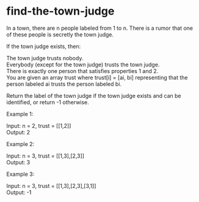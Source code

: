 # find-the-town-judge

In a town, there are n people labeled from 1 to n. There is a rumor that one of these people is secretly the town judge.

If the town judge exists, then:

The town judge trusts nobody.<br>
Everybody (except for the town judge) trusts the town judge.<br>
There is exactly one person that satisfies properties 1 and 2.<br>
You are given an array trust where trust[i] = [ai, bi] representing that the person labeled ai trusts the person labeled bi.

Return the label of the town judge if the town judge exists and can be identified, or return -1 otherwise.

Example 1:

Input: n = 2, trust = [[1,2]]<br>
Output: 2<br>

Example 2:

Input: n = 3, trust = [[1,3],[2,3]]<br>
Output: 3

Example 3:

Input: n = 3, trust = [[1,3],[2,3],[3,1]]<br>
Output: -1
